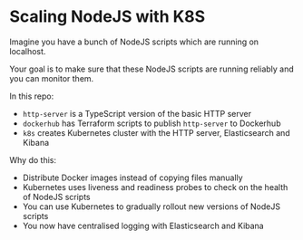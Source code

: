 # Scaling NodeJS with K8S

Imagine you have a bunch of NodeJS scripts which are running on localhost. 

Your goal is to make sure that these NodeJS scripts are running reliably and you can monitor them.

In this repo:

- `http-server` is a TypeScript version of the basic HTTP server
- `dockerhub` has Terraform scripts to publish `http-server` to Dockerhub
- `k8s` creates Kubernetes cluster with the HTTP server, Elasticsearch and Kibana

Why do this:

- Distribute Docker images instead of copying files manually
- Kubernetes uses liveness and readiness probes to check on the health of NodeJS scripts
- You can use Kubernetes to gradually rollout new versions of NodeJS scripts
- You now have centralised logging with Elasticsearch and Kibana
